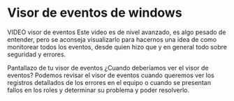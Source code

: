 # Visor de eventos de windows
VIDEO visor de eventos
Este video es de nivel avanzado, es algo pesado de entender, pero se aconseja visualizarlo para hacernos una idea de como monitorear todos los eventos, desde quien hizo que y en general todo sobre seguridad y errores.

Pantallazo de tu visor de eventos
¿Cuando deberíamos ver el visor de eventos?
Podemos revisar el visor de eventos cuando queremos ver los registros detallados de los errores en el equipo  o cuando se presentan fallos en los roles y determinar su problema y poder resolverlo.


